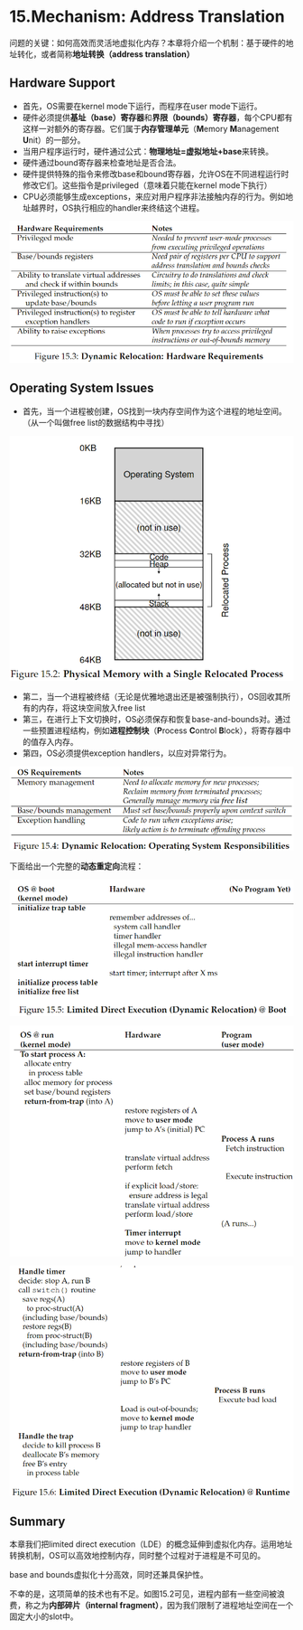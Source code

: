 # 15.Mechanism: Address Translation

问题的关键：如何高效而灵活地虚拟化内存？本章将介绍一个机制：基于硬件的地址转化，或者简称**地址转换（address translation）**

## Hardware Support

* 首先，OS需要在kernel mode下运行，而程序在user mode下运行。
* 硬件必须提供**基址（base）寄存器**和**界限（bounds）寄存器**，每个CPU都有这样一对额外的寄存器。它们属于**内存管理单元**（**M**emory **M**anagement **U**nit）的一部分。
* 当用户程序运行时，硬件通过公式：**物理地址=虚拟地址+base**来转换。
* 硬件通过bound寄存器来检查地址是否合法。
* 硬件提供特殊的指令来修改base和bound寄存器，允许OS在不同进程运行时修改它们。这些指令是privileged（意味着只能在kernel mode下执行）
* CPU必须能够生成exceptions，来应对用户程序非法接触内存的行为。例如地址越界时，OS执行相应的handler来终结这个进程。

![i](<../../.gitbook/assets/image 20211208213857932>)

## Operating System Issues

* 首先，当一个进程被创建，OS找到一块内存空间作为这个进程的地址空间。（从一个叫做free list的数据结构中寻找）

![](<../../.gitbook/assets/image 20211208213958884>)

* 第二，当一个进程被终结（无论是优雅地退出还是被强制执行），OS回收其所有的内存，将这块空间放入free list
* 第三，在进行上下文切换时，OS必须保存和恢复base-and-bounds对。通过一些预置进程结构，例如**进程控制块**（**P**rocess **C**ontrol **B**lock），将寄存器中的值存入内存。
* 第四，OS必须提供exception handlers，以应对异常行为。

![](<../../.gitbook/assets/image 20211208215655161>)

下面给出一个完整的**动态重定向**流程：

![](<../../.gitbook/assets/image 20211208215711304>)

![](<../../.gitbook/assets/image 20211208215746652>)

![](<../../.gitbook/assets/image 20211208215800773>)

## Summary

本章我们把limited direct execution（LDE）的概念延伸到虚拟化内存。运用地址转换机制，OS可以高效地控制内存，同时整个过程对于进程是不可见的。

base and bounds虚拟化十分高效，同时还兼具保护性。

不幸的是，这项简单的技术也有不足。如图15.2可见，进程内部有一些空间被浪费，称之为**内部碎片（internal fragment）**，因为我们限制了进程地址空间在一个固定大小的slot中。
